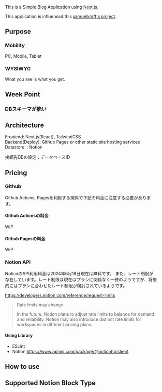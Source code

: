 This is a Simple Blog Application using [Next.js](https://nextjs.org/).  

This application is influenced this [samuelkraft's project](https://github.com/samuelkraft/notion-blog-nextjs).  

## Purpose
### Mobility
PC, Mobile, Tablet


### WYSIWYG
What you see is what you get.

## Week Point
### DBスキーマが脆い


## Architecture
Frontend: Next.js(React), TailwindCSS  
Backend(Deploy): Github Pages or other static site hosting services  
Datastore: : Notion  


接続先DBの設定：データベースID


<!-- TODO: アーキテクチャ図をいれる -->


## Pricing

### Github
Github Actions, Pagesを利用する関係で下記の料金に注意する必要があります。

#### Github Actionsの料金
WIP

#### Github Pagesの料金
WIP

### Notion API
NotionのAPI利用料金は2024年6月18日現在は無料です。
また、レート制限が存在しています。レート制限は現在はプランに関係なく一律のようですが、将来的にはプランに合わせたレート制限が検討されているようです。

https://developers.notion.com/reference/request-limits

>Rate limits may change
>
>In the future, Notion plans to adjust rate limits to balance for demand and reliability. Notion may also introduce distinct rate limits for workspaces in different pricing plans.



#### Using Library
- ESLint
- Notion
  https://www.npmjs.com/package/@notionhq/client

## How to use



## Supported Notion Block Type




